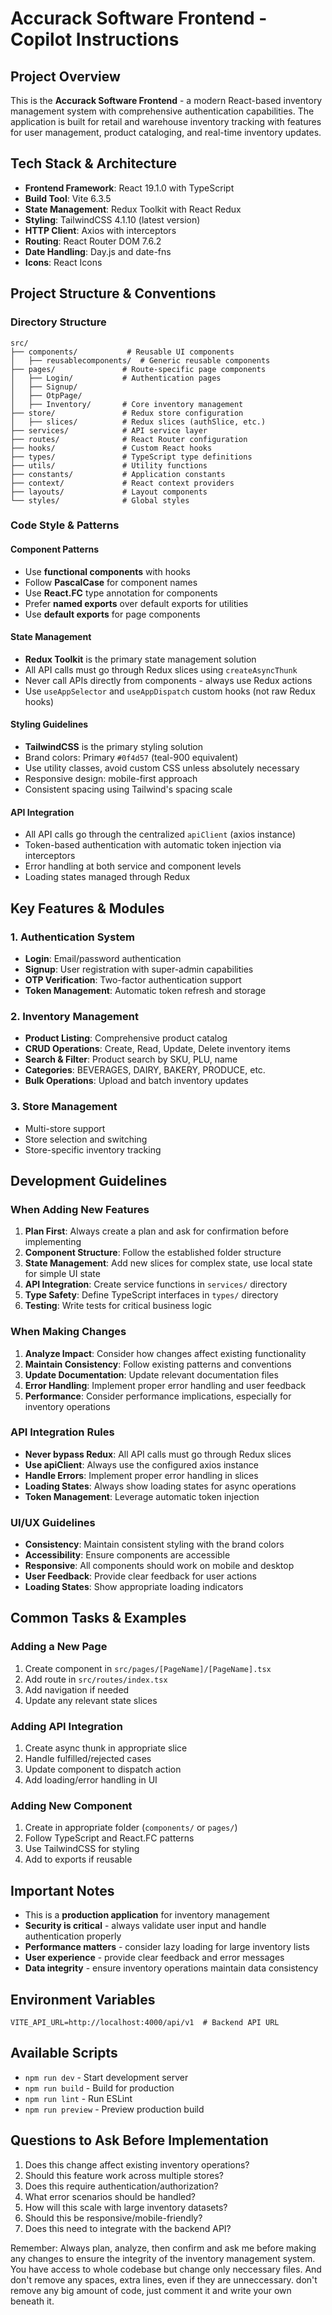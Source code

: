 # Accurack Software Frontend - Copilot Instructions

## Project Overview

This is the **Accurack Software Frontend** - a modern React-based inventory management system with comprehensive authentication capabilities. The application is built for retail and warehouse inventory tracking with features for user management, product cataloging, and real-time inventory updates.

## Tech Stack & Architecture

- **Frontend Framework**: React 19.1.0 with TypeScript
- **Build Tool**: Vite 6.3.5
- **State Management**: Redux Toolkit with React Redux
- **Styling**: TailwindCSS 4.1.10 (latest version)
- **HTTP Client**: Axios with interceptors
- **Routing**: React Router DOM 7.6.2
- **Date Handling**: Day.js and date-fns
- **Icons**: React Icons

## Project Structure & Conventions

### Directory Structure

```
src/
├── components/           # Reusable UI components
│   ├── reusablecomponents/  # Generic reusable components
├── pages/               # Route-specific page components
│   ├── Login/           # Authentication pages
│   ├── Signup/
│   ├── OtpPage/
│   ├── Inventory/       # Core inventory management
├── store/               # Redux store configuration
│   ├── slices/          # Redux slices (authSlice, etc.)
├── services/            # API service layer
├── routes/              # React Router configuration
├── hooks/               # Custom React hooks
├── types/               # TypeScript type definitions
├── utils/               # Utility functions
├── constants/           # Application constants
├── context/             # React context providers
├── layouts/             # Layout components
└── styles/              # Global styles
```

### Code Style & Patterns

#### Component Patterns

- Use **functional components** with hooks
- Follow **PascalCase** for component names
- Use **React.FC** type annotation for components
- Prefer **named exports** over default exports for utilities
- Use **default exports** for page components

#### State Management

- **Redux Toolkit** is the primary state management solution
- All API calls must go through Redux slices using `createAsyncThunk`
- Never call APIs directly from components - always use Redux actions
- Use `useAppSelector` and `useAppDispatch` custom hooks (not raw Redux hooks)

#### Styling Guidelines

- **TailwindCSS** is the primary styling solution
- Brand colors: Primary `#0f4d57` (teal-900 equivalent)
- Use utility classes, avoid custom CSS unless absolutely necessary
- Responsive design: mobile-first approach
- Consistent spacing using Tailwind's spacing scale

#### API Integration

- All API calls go through the centralized `apiClient` (axios instance)
- Token-based authentication with automatic token injection via interceptors
- Error handling at both service and component levels
- Loading states managed through Redux

## Key Features & Modules

### 1. Authentication System

- **Login**: Email/password authentication
- **Signup**: User registration with super-admin capabilities
- **OTP Verification**: Two-factor authentication support
- **Token Management**: Automatic token refresh and storage

### 2. Inventory Management

- **Product Listing**: Comprehensive product catalog
- **CRUD Operations**: Create, Read, Update, Delete inventory items
- **Search & Filter**: Product search by SKU, PLU, name
- **Categories**: BEVERAGES, DAIRY, BAKERY, PRODUCE, etc.
- **Bulk Operations**: Upload and batch inventory updates

### 3. Store Management

- Multi-store support
- Store selection and switching
- Store-specific inventory tracking

## Development Guidelines

### When Adding New Features

1. **Plan First**: Always create a plan and ask for confirmation before implementing
2. **Component Structure**: Follow the established folder structure
3. **State Management**: Add new slices for complex state, use local state for simple UI state
4. **API Integration**: Create service functions in `services/` directory
5. **Type Safety**: Define TypeScript interfaces in `types/` directory
6. **Testing**: Write tests for critical business logic

### When Making Changes

1. **Analyze Impact**: Consider how changes affect existing functionality
2. **Maintain Consistency**: Follow existing patterns and conventions
3. **Update Documentation**: Update relevant documentation files
4. **Error Handling**: Implement proper error handling and user feedback
5. **Performance**: Consider performance implications, especially for inventory operations

### API Integration Rules

- **Never bypass Redux**: All API calls must go through Redux slices
- **Use apiClient**: Always use the configured axios instance
- **Handle Errors**: Implement proper error handling in slices
- **Loading States**: Always show loading states for async operations
- **Token Management**: Leverage automatic token injection

### UI/UX Guidelines

- **Consistency**: Maintain consistent styling with the brand colors
- **Accessibility**: Ensure components are accessible
- **Responsive**: All components should work on mobile and desktop
- **User Feedback**: Provide clear feedback for user actions
- **Loading States**: Show appropriate loading indicators

## Common Tasks & Examples

### Adding a New Page

1. Create component in `src/pages/[PageName]/[PageName].tsx`
2. Add route in `src/routes/index.tsx`
3. Add navigation if needed
4. Update any relevant state slices

### Adding API Integration

1. Create async thunk in appropriate slice
2. Handle fulfilled/rejected cases
3. Update component to dispatch action
4. Add loading/error handling in UI

### Adding New Component

1. Create in appropriate folder (`components/` or `pages/`)
2. Follow TypeScript and React.FC patterns
3. Use TailwindCSS for styling
4. Add to exports if reusable

## Important Notes

- This is a **production application** for inventory management
- **Security is critical** - always validate user input and handle authentication properly
- **Performance matters** - consider lazy loading for large inventory lists
- **User experience** - provide clear feedback and error messages
- **Data integrity** - ensure inventory operations maintain data consistency

## Environment Variables

```env
VITE_API_URL=http://localhost:4000/api/v1  # Backend API URL
```

## Available Scripts

- `npm run dev` - Start development server
- `npm run build` - Build for production
- `npm run lint` - Run ESLint
- `npm run preview` - Preview production build

## Questions to Ask Before Implementation

1. Does this change affect existing inventory operations?
2. Should this feature work across multiple stores?
3. Does this require authentication/authorization?
4. What error scenarios should be handled?
5. How will this scale with large inventory datasets?
6. Should this be responsive/mobile-friendly?
7. Does this need to integrate with the backend API?

Remember: Always plan, analyze, then confirm and ask me before making any changes to ensure the integrity of the inventory management system.
You have access to whole codebase but change only neccessary files. And don't remove any spaces, extra lines, even if they are unneccessary.
don't remove any big amount of code, just comment it and write your own beneath it.
